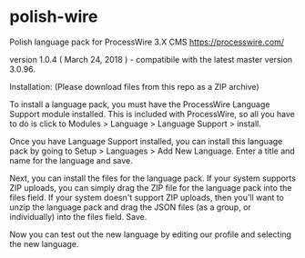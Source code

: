 # polish-wire
Polish language pack for ProcessWire 3.X CMS https://processwire.com/


version 1.0.4 (	March 24, 2018 ) - compatibile with the latest master version 3.0.96.

Installation:
(Please download files from this repo as a ZIP archive)

To install a language pack, you must have the ProcessWire Language Support module installed. This is included with ProcessWire, so all you have to do is click to Modules > Language > Language Support > install.

Once you have Language Support installed, you can install this language pack by going to Setup > Languages > Add New Language. Enter a title and name for the language and save.

Next, you can install the files for the language pack. If your system supports ZIP uploads, you can simply drag the ZIP file for the language pack into the files field. If your system doesn't support ZIP uploads, then you'll want to unzip the language pack and drag the JSON files (as a group, or individually) into the files field. Save.

Now you can test out the new language by editing our profile and selecting the new language.
